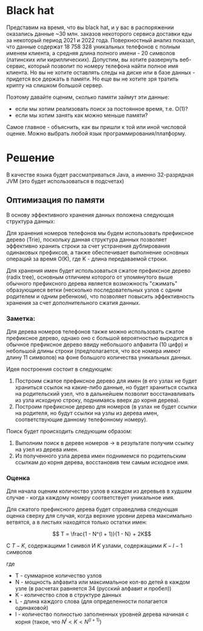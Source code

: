 # Black hat

Представим на время, что вы black hat, и у вас в распоряжении оказались данные ~30 млн.
заказов некоторого сервиса доставки еды за некоторый период 2021 и 2022 года.
Поверхностный анализ показал, что данные содержат 18 758 328 уникальных телефонов с полным именем клиента,
а средняя длина полного имени - 20 символов (латинских или кириллических).
Допустим, вы хотите развернуть веб-сервис, который позволит по номеру телефона найти полное имя клиента.
Но вы не хотите оставлять следы на диске или в базе данных - придется все держать в памяти.
Но еще вы не хотите зря тратить крипту на слишком большой сервер.

Поэтому давайте оценим, сколько памяти займут эти данные:
- если мы хотим реализовать поиск за постоянное время, т.е. O(1)?
- если мы хотим занять как можно меньше памяти?

Самое главное - объяснить, как вы пришли к той или иной числовой оценке.
Можно выбрать любой язык программирования/платформу.

# Решение
В качестве языка будет рассматриваться Java, а именно 32-разрядная JVM (это будет использоваться в подсчетах)

## Оптимизация по памяти
В основу эффективного хранения данных положена следующая структура данных:

Для хранения номеров телефонов мы будем использовать префиксное дерево (Trie), поскольку данная структура данных
позволяет эффективно хранить строки за счет устранения дублирования одинаковых префиксов, а также обеспечивает
выполнение основных операций за время O(K), где K - длина передаваемой строки.

Для хранения имен будет использоваться сжатое префиксное дерево (radix tree), основным отличием которого от упомянутого выше
обычного префиксного дерева является возможность "сжимать" образующиеся ветки (несколько последовательных узлов с
одним родителем и одним ребенком), что позволяет повысить эффективность хранения за счет дополнительного сжатия данных.

### Заметка:  
Для дерева номеров телефонов также можно использовать сжатое префиксное дерево, однако оно с большой вероятностью
выродится в обычное префиксное дерево ввиду небольшого алфавита (10 цифр) и небольшой длины строки (предполагается,
что все номера имеют длину 11 символов) на фоне большого количества уникальных данных.

Идея построения состоит в следующем:
1. Построим сжатое префиксное дерево для имен (в его узлах не будет храниться ссылок на какие-либо данные,
    но будет храниться ссылка на родительский узел, что в дальнейшем позволит восстанавливать из узла исходную строку,
    поднимаясь вверх до корня дерева).
2. Построим префиксное дерево для номеров (в узлах не будет ссылки на родителя, но будут ссылки на узлы из дерева имен,
   соответствующие данному телефонному номеру).

Поиск будет происходить следующим образом:
1. Выполним поиск в дереве номеров -> в результате получим ссылку на узел из дерева имен.
2. Из полученного узла дерева имен поднимемся по родительским ссылкам до корня дерева, восстановив тем самым
    исходное имя.

### Оценка
Для начала оценим количество узлов в каждом из деревьев в худшем случае - когда каждому номеру соответствует уникальное
имя.

Для сжатого префиксного дерева будет справедлива следующая оценка сверху для случая, когда верхние уровни дерева
максимально ветвятся, а в листьях находятся только остатки имен:

$$ T = \frac{1 - N^(l + 1)}{1 - N} + 2K$$

С $T - K$, содержащими 1 символ
И $K$ узлами, содержащими $K - l - 1$ символов

где 
- T - суммарное количество узлов
- N - мощность алфавита или максимальное кол-во детей в каждом узле (в расчетах равняется 34 (русский алфавит и пробел))
- K - количество слов в структуре данных
- L - длина каждого слова (для определенности полагается одинаковой)
- l - количество полностью заполненных уровней дерева начиная с корня (такое, что $N^l < K < N^(l+1)$)

